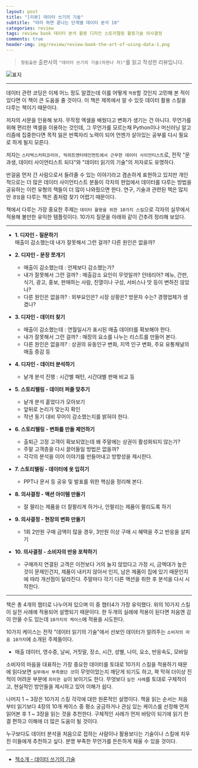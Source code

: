 ```yaml
---  
layout: post  
title: "[리뷰] 데이터 쓰기의 기술"  
subtitle: "따라 하면 끝나는 단계별 데이터 분석 10"  
categories: review  
tags: review book 데이터 분석 활용 디자인 스토리텔링 활용기술 의사결정   
comments: true  
header-img: img/review/review-book-the-art-of-using-data-1.png
---  
```

  
> `청림출판` 출판사의 `"데이터 쓰기의 기술(차현나 저)"`를 읽고 작성한 리뷰입니다.  

![표지](https://theorydb.github.io/assets/img/review/review-book-the-art-of-using-data-1.png)  

---

데이터 관련 코딩은 이제 어느 정도 알겠는데 이를 어떻게 `적용`할 것인지 고민해 본 적이 있다면 이 책이 큰 도움을 줄 것이다. 이 책은 제목에서 알 수 있듯 데이터 활용 스킬을 다루는 책이기 때문이다.

저자의 서문을 인용해 보자. 무작정 엑셀을 배웠다고 변화가 생기는 건 아니다. 무언가를 위해 편리한 엑셀을 이용하는 것인데, 그 무언가를 모르는채 Python이나 머신러닝 알고리즘에 집중한다면 목적 잃은 반쪽자리 노력이 되어 언젠가 살아있는 공부를 다시 필요로 하게 될지 모른다.

저자는 `스타벅스커피코리아, 빅히트엔터테인먼트에서 근무한 데이터 사이언티스트`로, 전작 "문과생, 데이터 사이언티스트 되다"와 "데이터 읽기의 기술"의 저자로도 유명하다.

반걸음 먼저 간 사람으로서 들려줄 수 있는 이야기라고 겸손하게 표현하고 있지만 개인적으로는 더 많은 데이터 사이언티스트 분들이 각자의 현업에서 데이터를 다루는 방법을 공유하는 이런 유형의 책들이 더 많이 나와줬으면 한다. 연구, 기술과 관련된 책은 많지만 `경험`을 다루는 책은 좀처럼 찾기 어렵기 때문이다.

책에서 다루는 가장 중요한 주제는 `데이터 활용을 위한 10가지 스킬`으로 각자의 실무에서 적용해 볼만한 유익한 템플릿이다. 10가지 질문을 아래와 같이 간추려 정리해 보았다.

---

* __1. 디자인 - 질문하기__  
  매출이 감소했는데 내가 잘못해서 그런 걸까? 다른 원인은 없을까?  

* __2. 디자인 - 문장 쪼개기__  
  + 매출이 감소했는데 : 언제보다 감소했는가?  
  + 내가 잘못해서 그런 걸까? : 매출감소 요인이 무엇일까? 인테리어? 메뉴, 간판, 식기, 광고, 홍보, 판매하는 사람, 진열이나 구성, 서비스나 맛 등이 변하진 않았나?  
  + 다른 원인은 없을까? : 외부요인은? 시장 상황은? 방문자 수는? 경쟁업체가 생겼나?  

* __3. 디자인 - 데이터 찾기__  
  + 매출이 감소했는데 : 연월일시가 표시된 매출 데이터를 확보해야 한다.   
  + 내가 잘못해서 그런 걸까? : 매장의 요소를 나누는 리스트를 만들어 본다.  
  + 다른 원인은 없을까? : 상권의 유동인구 변화, 지역 인구 변화, 주요 유통채널의 매출 증감 등  

* __4. 디자인 - 데이터 분석하기__  
  + 낱개 분석 진행 : 시간별 패턴, 시간대별 판매 비교 등  

* __5. 스토리텔링 - 데이터 퍼즐 맞추기__  
  + 낱개 분석 흩었다가 모아보기  
  + 앞뒤로 논리가 맞는지 확인  
  + 작년 동기 대비 무어이 감소했는지를 밝혀야 한다.  

* __6. 스토리텔링 - 변화를 만들 제언하기__  
  + 출퇴근 고정 고객이 확보되었는데 왜 주말에는 상권이 활성화되지 않는가?  
  + 주말 고객층을 다시 끌어들일 방법은 없을까?  
  + 각각의 분석을 이어 이야기를 만들어내고 방향성을 제시한다.  

* __7. 스토리텔링 - 데이터에 옷 입히기__  
  + PPT나 문서 등 공유 및 발표를 위한 핵심을 정리해 본다.  

* __8. 의사결정 - 액션 아이템 만들기__  
  + 잘 팔리는 제품을 더 잘팔리게 하거나, 안팔리는 제품이 팔리도록 하기  

* __9. 의사결정 - 현장의 변화 만들기__  
  + 1회 2만원 구매 금액이 많을 경우, 3만원 이상 구매 시 혜택을 주고 반응을 살피기  

* __10. 의사결정 - 소비자의 반응 포착하기__  
  + 구매까지 연결된 고객은 이전보다 거의 늘지 않았다고 가정 시, 금액대가 높은 것이 문제인건지, 제품이 내키지 않아서 인지, 남은 제품이 집에 있기 때문인지에 따라 개선점이 달라진다. 주말마다 각기 다른 액션을 취한 후 분석을 다시 시작한다.  

---

책은 총 4개의 챕터로 나누어져 있으며 이 중 챕터4가 가장 유익했다. 위의 10가지 스킬이 실전 사례에 적용되어 설명되기 때문이다. 한 두개의 실례에 적용이 된다면 처음엔 감이 안올 수도 있는데 `10가지의 케이스`에 적용을 시도한다. 

10가지 케이스는 전작 "데이터 읽기의 기술"에서 선보인 데이터가 알려주는 `소비자의 마음 10가지`에 소개된 주제들이다.

* 매출 데이터, 영수증, 날씨, 거짓말, 장소, 시간, 성별, 나이, 요소, 반응속도, 모바일

소비자의 마음을 대표하는 가장 중요한 데이터를 토대로 10가지 스킬을 적용하기 때문에 읽다보면 `실무에서 부족했던 것`이 무엇이었는지 깨닫게 되기도 하고, 꽉 막혀 더이상 진척이 어려운 부분에 `희미한 길`이 보이기도 한다. 무엇보다 `실전 사례`를 토대로 구체적이고, 현실적인 방안들을 제시하고 있어 이해가 쉽다. 

나머지 1 ~ 3장은 10가지 스킬 각각에 대한 원론적인 설명이다. 책을 읽는 순서는 처음부터 읽기보다 4장의 10개 케이스 중 평소 궁금하거나 관심 있는 케이스를 선정해 먼저 읽어본 후 1 ~ 3장을 읽는 것을 추천한다. 구체적인 사례가 먼저 바탕이 되기에 읽기 한결 편하고 이해에 더 많은 도움이 될 것이다.

누구보다도 데이터 분석을 처음으로 접하는 사람이나 활용보다는 기술이나 스킬에 치우친 이들에게 추천하고 싶다. 분명 부족한 무언가를 든든하게 채울 수 있을 것이다.

---

* [책소개 - 데이터 쓰기의 기술](http://www.yes24.com/Product/Goods/97701654?OzSrank=1)

